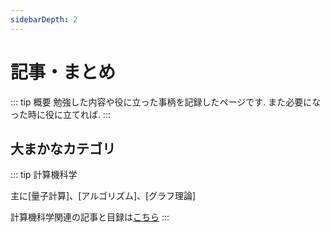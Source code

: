 ```yaml
---
sidebarDepth: 2
---
```


# 記事・まとめ

::: tip 概要
勉強した内容や役に立った事柄を記録したページです. また必要になった時に役に立てれば.
:::

## 大まかなカテゴリ

::: tip 計算機科学

主に[量子計算]、[アルゴリズム]、[グラフ理論]

計算機科学関連の記事と目録は[こちら](/my_page/articles/computer_science/index)
:::




